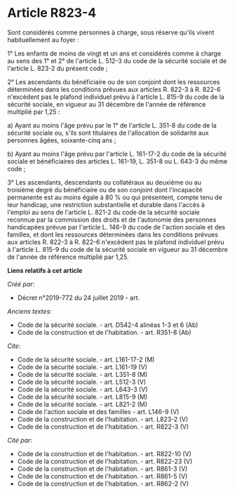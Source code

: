 # Article R823-4

Sont considérés comme personnes à charge, sous réserve qu'ils vivent habituellement au foyer : 

1° Les enfants de moins de vingt et un ans et considérés comme à charge au sens des 1° et 2° de l'article L. 512-3 du code de
la sécurité sociale et de l'article L. 823-2 du présent code ; 

2° Les ascendants du bénéficiaire ou de son conjoint dont les ressources déterminées dans les conditions prévues aux articles
R. 822-3 à R. 822-6 n'excèdent pas le plafond individuel prévu à l'article L. 815-9 du code de la sécurité sociale, en
vigueur au 31 décembre de l'année de référence multiplié par 1,25 : 

a) Ayant au moins l'âge prévu par le 1° de l'article L. 351-8 du code de la sécurité sociale ou, s'ils sont titulaires de
l'allocation de solidarité aux personnes âgées, soixante-cinq ans ; 

b) Ayant au moins l'âge prévu par l'article L. 161-17-2 du code de la sécurité sociale et bénéficiaires des articles L.
161-19, L. 351-8 ou L. 643-3 du même code ; 

3° Les ascendants, descendants ou collatéraux au deuxième ou au troisième degré du bénéficiaire ou de son conjoint dont
l'incapacité permanente est au moins égale à 80 % ou qui présentent, compte tenu de leur handicap, une restriction
substantielle et durable dans l'accès à l'emploi au sens de l'article L. 821-2 du code de la sécurité sociale reconnue par la
commission des droits et de l'autonomie des personnes handicapées prévue par l'article L. 146-9 du code de l'action sociale
et des familles, et dont les ressources déterminées dans les conditions prévues aux articles R. 822-3 à R. 822-6 n'excèdent
pas le plafond individuel prévu à l'article L. 815-9 du code de la sécurité sociale en vigueur au 31 décembre de l'année de
référence multiplié par 1,25.

**Liens relatifs à cet article**

_Créé par_:

  - Décret n°2019-772 du 24 juillet 2019 - art.

_Anciens textes_:

  - Code de la sécurité sociale. - art. D542-4 alinéas 1-3 et 6 (Ab)
  - Code de la construction et de l'habitation. - art. R351-8 (Ab)

_Cite_:

  - Code de la sécurité sociale. - art. L161-17-2 (M)
  - Code de la sécurité sociale. - art. L161-19 (V)
  - Code de la sécurité sociale. - art. L351-8 (M)
  - Code de la sécurité sociale. - art. L512-3 (V)
  - Code de la sécurité sociale. - art. L643-3 (V)
  - Code de la sécurité sociale. - art. L815-9 (M)
  - Code de la sécurité sociale. - art. L821-2 (M)
  - Code de l'action sociale et des familles - art. L146-9 (V)
  - Code de la construction et de l'habitation. - art. L823-2 (V)
  - Code de la construction et de l'habitation. - art. R822-3 (V)

_Cité par_:

  - Code de la construction et de l'habitation. - art. R822-10 (V)
  - Code de la construction et de l'habitation. - art. R822-23 (V)
  - Code de la construction et de l'habitation. - art. R861-3 (V)
  - Code de la construction et de l'habitation. - art. R861-5 (V)
  - Code de la construction et de l'habitation. - art. R862-2 (V)
